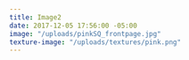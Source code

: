 ```yaml
---
title: Image2
date: 2017-12-05 17:56:00 -05:00
image: "/uploads/pinkSQ_frontpage.jpg"
texture-image: "/uploads/textures/pink.png"
---
```


